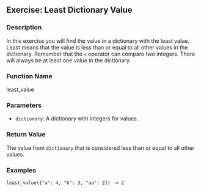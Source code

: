 Exercise: Least Dictionary Value
----------------------

### Description

In this exercise you will find the value in
a dictionary with the least value.  Least
means that the value is less than or equal to all other
values in the dictionary.  Remember that the
`<` operator can compare two integers.
There will always be at least one value in the dictionary.

### Function Name

least_value

### Parameters

* `dictionary`: A dictionary with integers for values.

### Return Value

The value from `dictionary` that is considered less than or equal to all other values.

### Examples

    least_value({"a": 4, "b": 3, "aa": 2}) -> 2
